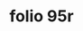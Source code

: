 ---
layout: edition
title: folio 95r
manuscript: Padua, Biblioteca del Seminario Vescovile, MS 32
sigla: P
iip: p095r.tif
milestone: 189
---